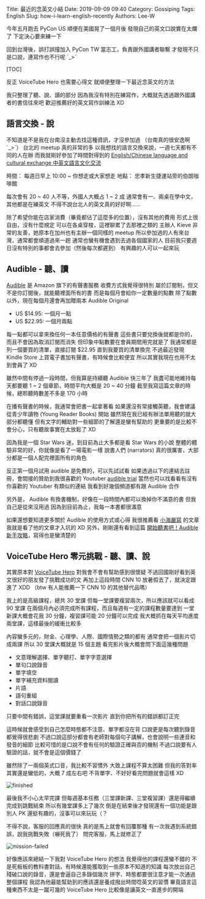 Title: 最近的念英文小結
Date: 2019-09-09 09:40
Category: Gossiping
Tags: English
Slug: how-i-learn-english-recently
Authors: Lee-W

今年五月跑去 PyCon US 順便在美國晃了一個月後
發現自己的英文口說實在太爛了
下定決心要來練一下

回到台灣後，誤打誤撞加入 PyCon TW 當志工，負責跟外國講者聯繫
才發現不只是口說，連寫作也不行呢 ˊ_>ˋ

<!--more-->

[TOC]

反正 VoiceTube Hero 也需要心得文
就順便整理一下最近念英文的方法

我只整理了聽、說、讀的部分
因為我沒有特別在練寫作，大概就先透過跟外國講者的書信往來吧
歡迎推薦好的英文寫作訓練法 XD

## 語言交換 - 說

不知道是不是我在台南沒主動去找這種資訊，才沒參加過
（台南真的很安逸啊 ˊ_>ˋ）
台北的 meetup 真的非常的多
以我想找的語言交換來說，一週七天都有不同的人在辦
而我就剛好參加了時間對得到的 [English/Chinese language and cultural exchange 中英文語言文化交流](https://www.meetup.com/languageexchange/events/hgxvdryzmbcb/) 

時間： 每週日早上 10:00 ~ 你想走或大家想走
地點： 忠孝新生捷運站旁的伯朗咖啡館

每次會有 20 ~ 40 人不等，外國人大概占 1 ~ 2 成
通常會有一、兩桌在學中文，其他都是在練英文
不得不說台北人的英文真的好好啊......

除了希望你能在店家消費（畢竟都佔了這麼多的位置），沒有其他的費用
形式上很自由，沒有什麼規定
可以在各桌穿梭，這裡聊累了去那裡之類的
主辦人 Kieve 非常的友善，她原本在加州也有主辦一個同樣的 meetup
所以參加過的人有來台灣，通常都會順道過來一趟
通常也蠻有機會遇到去過各個國家的人
目前我只要週日沒有特別的事都會去參加（然後每次都遲到）
有興趣的人可以一起來玩

## Audible - 聽、讀

[Audible](https://www.audible.com) 是 Amazon 旗下的有聲書服務
收費方式我覺得很特別
屬於訂閱制，但又不是你訂閱後，就能聽裡面所有的書
而是每個月會給你一定數量的點數
除了點數以外，現在每個月還會再加贈兩本 Audible Original

* US $14.95: 一個月一點
* US $22.95: 一個月兩點

每一點都可以拿來換任何一本任意價格的有聲書
這些書只要兌換後就都是你的，而且不會因為取消訂閱而消失
但印象中點數要在會員期間用完就是了
我通常都是列一個要買的清單，直接訂閱 $22.95 直到我要買的清單換完
不過最近發現 Kindle Store 上買電子書加有聲書，有時候會比較便宜
所以其實我現在也用不太到會員了 XD

雖然中間有停過一段時間，但我算是持續聽 Audible 快三年了
我盡可能地維持每天都要聽 1 ~ 2 個章節，時間平均大概是 20 ~ 40 分鐘
截至我寫這篇文章的時候，總聆聽時數差不多是 170 小時

在播有聲書的時候，我通常會把書一起拿著看
如果還沒有常接觸英聽，我會建議從青少年讀物 (Young Reader Books) 開始
雖然現在我已經有辦法單用聽的就大部分都聽懂
但有文字的輔助對一些細節的了解還是蠻有幫助的
更重要的是比較不會分心，只有聽故事實在太放鬆了 XD

因為我是一個 Star Wars 迷，到目前為止大多都是看 Star Wars 的小說
整體的體驗非常的好，你就像是看了一場電影一樣
說書人們 (narrators) 真的很厲害，大部分都是一個人配完裡面所有的角色

反正第一個月試用 audible 是免費的，可以先試試看
如果透過以下的連結去註冊，會間接的贊助到我很喜歡的 Youtuber
[audible trial](http://audibletrial.com/starwarsexplain)
當然也可以找看看有沒有你喜歡的 Youtuber 有類似的連結
我看到好幾個頻道都有跟 Audible 合作

另外是， Audible 有換書機制，好像在一段時間內都可以換掉你不滿意的書
但我自己是從來沒用過
因為到目前為止，我每一本書都很滿意

如果還想要知道更多關於 Audible 的使用方式或心得
我很推薦看 [小海嚴寫](https://tzangms.com/) 的文章
我就是看了他的文章才入坑的 XD
另外，剛剛還有看到這篇 [開始聽書吧！Audible 新手攻略](https://medium.com/read-on-jade/%E9%96%8B%E5%A7%8B%E8%81%BD%E6%9B%B8%E5%90%A7-audible-%E6%96%B0%E6%89%8B%E6%94%BB%E7%95%A5-9c1da64f7138)，寫得也是蠻清楚的

## VoiceTube Hero 零元挑戰 - 聽、讀、說

其實原本對 [VoiceTube Hero](https://tw.voicetube.com/hero) 對我會不會有幫助感到很懷疑
不過回國剛好看到英文很好的朋友發了挑戰成功的文
再加上這段時間 CNN 10 放暑假去了，就決定跟進了 XDD
（btw 有人能推薦一下 CNN 10 的其他替代品嗎）

我上的是高級課程，總共 30 堂課
但每一堂課要複習兩次，所以應該就可以看成 90 堂課
在兩個月內必須完成所有課程，而且每週有一定的課程數量要達到
一堂新課大概會花我 30 分鐘，複習課可能 20 分鐘可以完成
我大概抓在每天平均進度兩堂課，這樣最後的緩衝比較多

內容蠻多元的，財金、心理學、人際、國際情勢之類的都有
通常會把一個影片切成兩課
所以 30 堂課大概就是 15 個主題
看完影片後大概會問下面這幾種問題

* 文意理解選擇、單字聽打、單字字意選擇
* 單句口說錄音
* 單字填空
* 單字補充資料閱讀
* 片語
* 語句重組
* 對話口說錄音

只要中間有錯誤，這堂課就要重看一次影片
直到你把所有的錯誤都訂正完

這時候就會感受到自己怎麼時態都不注意、單字都沒在背
口說更是每次聽到錄音都覺得很悲劇
不過口說這部分都會有老師對每個句子講解，也會說明一些連音和發音的細節
比較可惜的是口說不會有任何的驗證正確與否的機制
不過口說要有人驗證的話，就不會是這個價錢了

雖然除了一兩個英式口音，我比較不習慣外
大致上課程不算太困難
但我的答對率其實還是蠻低的，大概 7 成左右吧
不背單字、不好好看完問題就會這樣 XD

![finished]({static}/images/posts-image/2019-09-09-how-i-learn-english-recently/finished.jpg)

最後我不小心太早完課
但每週基本任務（三堂課新課、三堂複習課）還是得繼續完成到跳戰結束
所以有幾堂課多上了幾次
倒是在結束後才發現還有一個功能是跟別人 PK
還挺有趣的，沒事可以來玩玩（？

不得不說，客服的回應真的很快
真的是馬上就會有回覆那種
有一次我遇到系統錯誤，說我挑戰失敗（嚇死我了）
問完客服，馬上就修正了

![mission-failed]({static}/images/posts-image/2019-09-09-how-i-learn-english-recently/mission-failed.png)

好像應該來總結一下我對 VoiceTube Hero 的想法
我覺得他的課程還蠻不錯的
不是死板板的教科書對話，有時候還能獲取到一些原本不知道的知識
每次放出自己殘破口說的錄音，還是會逼自己多錄個幾次
拼字、時態都要很注意才能一次通過整個課程
我認為他最能幫助到的應該還是養成撥出時間唸英文的習慣
畢竟語言這種東西不太是一蹴可幾的
VoiceTube Hero 比較像是讓英文一直進步的開端
